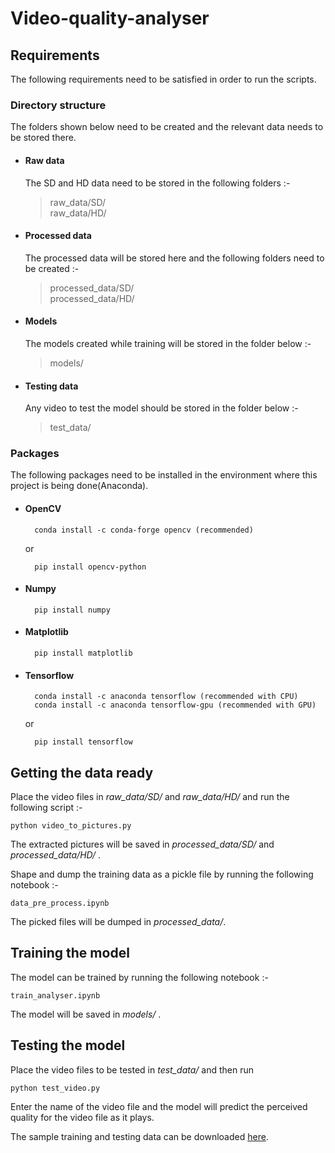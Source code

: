 # Video-quality-analyser

## Requirements

The following requirements need to be satisfied in order to run the scripts.

### Directory structure

The folders shown below need to be created and the relevant data needs to be stored there.

- #### Raw data  
    The SD and HD data need to be stored in the following folders :-
    > raw_data/SD/  
    raw_data/HD/

- #### Processed data
    The processed data will be stored here and the following folders need to be created :-
    > processed_data/SD/  
    processed_data/HD/

- #### Models
    The models created while training will be stored in the folder below :-
    > models/

- #### Testing data
    Any video to test the model should be stored in the folder below :-
    > test_data/

###  Packages
The following packages need to be installed in the environment where this project is being done(Anaconda).

- #### OpenCV
        conda install -c conda-forge opencv (recommended)  
    or  
        
        pip install opencv-python

- #### Numpy
        pip install numpy

- #### Matplotlib
        pip install matplotlib
- #### Tensorflow
    
        conda install -c anaconda tensorflow (recommended with CPU)  
        conda install -c anaconda tensorflow-gpu (recommended with GPU)   
    or  
        
        pip install tensorflow

## Getting the data ready  

Place the video files in *raw_data/SD/* and *raw_data/HD/* and run the following script :-  

    python video_to_pictures.py  

The extracted pictures will be saved in *processed_data/SD/* and *processed_data/HD/* .  

Shape and dump the training data as a pickle file by running the following notebook :-  

    data_pre_process.ipynb

The picked files will be dumped in *processed_data/*.

## Training the model

The model can be trained by running the following notebook :-  

    train_analyser.ipynb

The model will be saved in *models/* .

## Testing the model

Place the video files to be tested in *test_data/* and then run 

    python test_video.py

Enter the name of the video file and the model will predict the perceived quality for the video file as it plays. 


The sample training and testing data can be downloaded [here](https://drive.google.com/drive/folders/14iTpRFcQXJfnLlEQMqTwnF_w03yeM-6M?usp=sharing).
